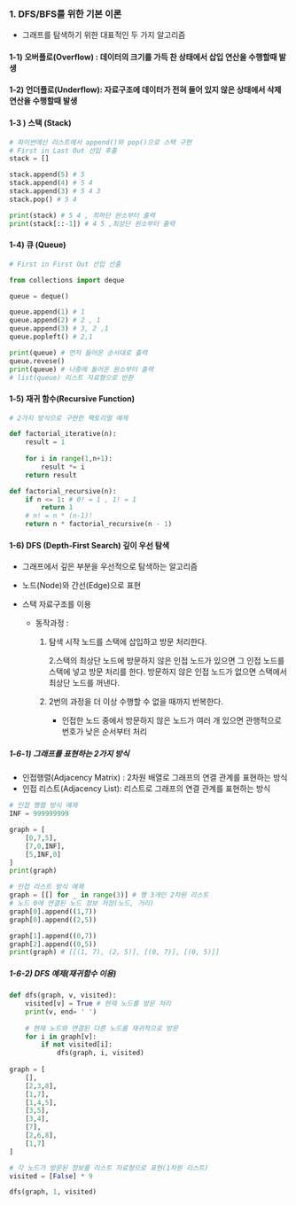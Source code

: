 ### 1. DFS/BFS를 위한 기본 이론

- 그래프를 탐색하기 위한 대표적인 두 가지 알고리즘

#### 

#### 1-1) 오버플로(Overflow) : 데이터의 크기를 가득 찬 상태에서 삽입 연산을 수행할때 발생

#### 1-2) 언더플로(Underflow): 자료구조에 데이터가 전혀 들어 있지 않은 상태에서 삭제 연산을 수행할때 발생



#### 1-3 ) 스택 (Stack)

```python
# 파이썬에선 리스트에서 append()와 pop()으로 스택 구현
# First in Last Out 선입 후출
stack = []

stack.append(5) # 5 
stack.append(4) # 5 4 
stack.append(3) # 5 4 3 
stack.pop() # 5 4 

print(stack) # 5 4 , 최하단 원소부터 출력
print(stack[::-1]) # 4 5 ,최상단 원소부터 출력 

```



#### 1-4) 큐 (Queue)

```python
# First in First Out 선입 선출

from collections import deque

queue = deque()

queue.append(1) # 1 
queue.append(2) # 2 , 1
queue.append(3) # 3, 2 ,1
queue.popleft() # 2,1

print(queue) # 먼저 들어온 순서대로 출력
queue.revese()
print(queue) # 나중에 들어온 원소부터 출력
# list(queue) 리스트 자료형으로 반환
```



#### 1-5) 재귀 함수(Recursive Function)

```python
# 2가지 방식으로 구현한 팩토리얼 예제

def factorial_iterative(n):
    result = 1
    
    for i in range(1,n+1):
        result *= i
    return result

def factorial_recursive(n):
    if n <= 1: # 0! = 1 , 1! = 1
        return 1
    # n! = n * (n-1)!
    return n * factorial_recursive(n - 1)

```

#### 1-6) DFS (Depth-First Search) 깊이 우선 탐색

- 그래프에서 깊은 부분을 우선적으로 탐색하는 알고리즘

- 노드(Node)와 간선(Edge)으로 표현

- 스택 자료구조를 이용

  - 동작과정 : 

    1. 탐색 시작 노드를 스택에 삽입하고 방문 처리한다.

       2.스택의 최상단 노드에 방문하지 않은 인접 노드가 있으면 그 인접 노드를 스택에 넣고 방문 처리를 한다. 방문하지 않은 인접 노드가 없으면 스택에서 최상단 노드를 꺼낸다.

    3. 2번의 과정을 더 이상 수행할 수 없을 때까지 반복한다.
       - 인접한 노드 중에서 방문하지 않은 노드가 여러 개 있으면 관행적으로 번호가 낮은 순서부터 처리 

##### 1-6-1) 그래프를 표현하는 2가지 방식

- 인접행렬(Adjacency Matrix) : 2차원 배열로 그래프의 연결 관계를 표현하는 방식
- 인접 리스트(Adjacency List): 리스트로 그래프의 연결 관계를 표현하는 방식

```python
# 인접 행렬 방식 예제
INF = 999999999

graph = [
    [0,7,5],
    [7,0,INF],
    [5,INF,0]
]
print(graph)

# 인접 리스트 방식 예제
graph = [[] for _ in range(3)] # 행 3개인 2차원 리스트
# 노드 0에 연결된 노드 정보 저장(노드, 거리)
graph[0].append((1,7))
graph[0].append((2,5))

graph[1].append((0,7))
graph[2].append((0,5))
print(graph) # [[(1, 7), (2, 5)], [(0, 7)], [(0, 5)]]
```



##### 1-6-2) DFS 예제(재귀함수 이용)

```python
def dfs(graph, v, visited):
    visited[v] = True # 현재 노드를 방문 처리
    print(v, end= ' ')
    
    # 현재 노드와 연결된 다른 노드를 재귀적으로 방문
    for i in graph[v]:
        if not visited[i]:
            dfs(graph, i, visited)
            
graph = [
    [],
    [2,3,8],
    [1,7],
    [1,4,5],
    [3,5],
    [3,4],
    [7],
    [2,6,8],
    [1,7]
]        

# 각 노드가 방문된 정보를 리스트 자료형으로 표현(1차원 리스트)
visited = [False] * 9

dfs(graph, 1, visited)
```



